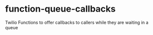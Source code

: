 # function-queue-callbacks
 Twilio Functions to offer callbacks to callers while they are waiting in a queue
